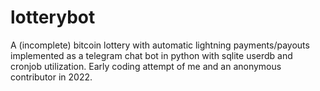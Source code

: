 # lotterybot
A (incomplete) bitcoin lottery with automatic lightning payments/payouts implemented as a telegram chat bot in python with sqlite userdb and cronjob utilization.
Early coding attempt of me and an anonymous contributor in 2022.
